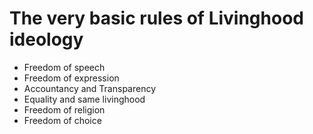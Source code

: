 # The very basic rules of Livinghood ideology
- Freedom of speech
- Freedom of expression
- Accountancy and Transparency
- Equality and same livinghood
- Freedom of religion
- Freedom of choice